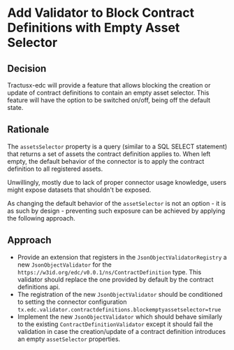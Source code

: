 # Add Validator to Block Contract Definitions with Empty Asset Selector

## Decision

Tractusx-edc will provide a feature that allows blocking the creation or update of contract definitions to contain
an empty asset selector. This feature will have the option to be switched on/off, being off the default state.

## Rationale

The `assetsSelector` property is a query (similar to a SQL SELECT statement) that returns a set of assets the
contract definition applies to. When left empty, the default behavior of the connector is to apply the contract
definition to all registered assets.

Unwillingly, mostly due to lack of proper connector usage knowledge, users might expose datasets that shouldn't be
exposed.

As changing the default behavior of the `assetSelector` is not an option - it is as such by design - preventing
such exposure can be achieved by applying the following approach.

## Approach

- Provide an extension that registers in the `JsonObjectValidatorRegistry` a new `JsonObjectValidator` for the
  `https://w3id.org/edc/v0.0.1/ns/ContractDefinition` type. This validator should replace the one provided by default
  by the contract definitions api.
- The registration of the new `JsonObjectValidator` should be conditioned to setting the connector configuration
  `tx.edc.validator.contractdefinitions.blockemptyassetselector=true`
- Implement the new `JsonObjectValidator` which should behave similarly to the existing
  `ContractDefinitionValidator` except it should fail the validation in case the creation/update of a contract
  definition introduces an empty `assetSelector` properties.


